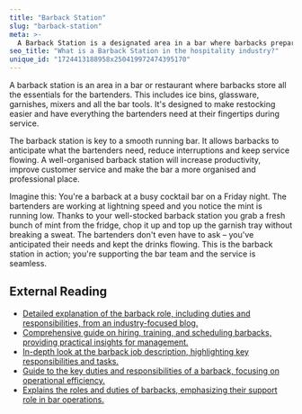 ```yaml
---
title: "Barback Station"
slug: "barback-station"
meta: >-
  A Barback Station is a designated area in a bar where barbacks prepare and store supplies, such as glassware, garnishes, and mixers, to assist bartenders efficiently.
seo_title: "What is a Barback Station in the hospitality industry?"
unique_id: "1724413188958x250419972474395170"
---
```


A barback station is an area in a bar or restaurant where barbacks store all the essentials for the bartenders. This includes ice bins, glassware, garnishes, mixers and all the bar tools. It's designed to make restocking easier and have everything the bartenders need at their fingertips during service.

The barback station is key to a smooth running bar. It allows barbacks to anticipate what the bartenders need, reduce interruptions and keep service flowing. A well-organised barback station will increase productivity, improve customer service and make the bar a more organised and professional place.

Imagine this: You're a barback at a busy cocktail bar on a Friday night. The bartenders are working at lightning speed and you notice the mint is running low. Thanks to your well-stocked barback station you grab a fresh bunch of mint from the fridge, chop it up and top up the garnish tray without breaking a sweat. The bartenders don't even have to ask – you've anticipated their needs and kept the drinks flowing. This is the barback station in action; you're supporting the bar team and the service is seamless.

## External Reading

- [Detailed explanation of the barback role, including duties and responsibilities, from an industry-focused blog.](https://pos.toasttab.com/blog/on-the-line/what-is-a-barback?srsltid=AfmBOorAkulFxRjjF4AZPxtmBSn2oqbU0ApD0u4PtSPVlS1sHKqRNRP9)
- [Comprehensive guide on hiring, training, and scheduling barbacks, providing practical insights for management.](https://www.deputy.com/blog/what-is-a-barback-how-to-hire-train-schedule-them)
- [In-depth look at the barback job description, highlighting key responsibilities and tasks.](https://www.lightspeedhq.com/blog/what-is-a-barback/#:~:text=Job%20overview&text=As%20a%20barback%2C%20you%20will,and%20other%20duties%20as%20needed.)
- [Guide to the key duties and responsibilities of a barback, focusing on operational efficiency.](https://www.menutiger.com/blog/what-is-a-barback)
- [Explains the roles and duties of barbacks, emphasizing their support role in bar operations.](https://www.7shifts.com/blog/what-is-a-barback/)